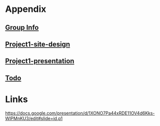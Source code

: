 # Appendix

## [Group Info](groupinfo.md)
## [Project1-site-design](proj1-sitedesign.md)
## [Project1-presentation](proj1-presentation.md)
## [Todo](todo.md)


# Links
https://docs.google.com/presentation/d/1XONO7Pa44xRDE11OV4d6Kks-WIPMnKU3/edit#slide=id.p1
